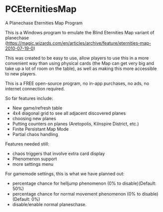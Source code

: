 # PCEternitiesMap
 A Planechase Eternities Map Program

This is a Windows program to emulate the Blind Eternities Map variant of planechase (https://magic.wizards.com/en/articles/archive/feature/eternities-map-2010-07-19-0)

This was created to be easy to use, allow players to use this in a more convenient way than using physical cards (the Map can get very big and take up a lot of room on the table), as well as making this more accessible to new players.

This is a FREE open-source program, no in-app purchases, no ads, no internet connection required.

So far features include:

* New game/refresh table
* 4x4 diagonal grid to see all adjacent discovered planes
* choosing new planes
* Putting counters on planes (Aretopolis, Kilnspire District, etc.)
* Finite Persistant Map Mode
* Partial chaos handling

Features needed still:

* chaos triggers that involve extra card display
* Phenomenon support
* more settings menu

For gamemode settings, this is what we have planned out:

* percentage chance for helljump phenomenon (0% to disable)(Default: 50%)
* percentage chance for normal movement phenomenon (0% to disable)(Default: 0%)
* disable/enable normal planeschase.
